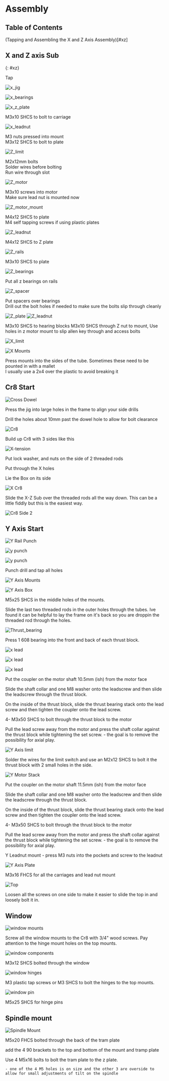 # Assembly

## Table of Contents

(Tapping and Assembling the X and Z Axis Assembly)[#xz]


## X and Z axis Sub
{: #xz}

Tap 

![x_jig](./assets/images/screen_shots/x_jig.png)

![x_bearings](./assets/images/screen_shots/X_bearings.png)

![x_z_plate](./assets/images/screen_shots/x_z_plate.png)

M3x10 SHCS to bolt to carriage  

![x_leadnut](./assets/images/screen_shots/xleadnut_mount.png)

M3 nuts pressed into mount  
M3x12 SHCS to bolt to plate


![Z_limit](./assets/images/screen_shots/z_limit.png)

M2x12mm bolts  
Solder wires before bolting  
Run wire through slot  

![Z_motor](./assets/images/screen_shots/zmotor.png)

M3x10 screws into motor  
Make sure lead nut is mounted now

![Z_motor_mount](./assets/images/screen_shots/zmotor_mount.png)

M4x12 SHCS to plate  
M4 self tapping screws if using plastic plates

![Z_leadnut](./assets/images/screen_shots/Z_leadnut_mount.png)

M4x12 SHCS to Z plate  

![Z_rails](./assets/images/screen_shots/Z_rails.png)

M3x10 SHCS to plate  

![Z_bearings](./assets/images/screen_shots/Z_bearings.png)

Put all z bearings on rails  

![Z_spacer](./assets/images/screen_shots/z_spacer.png)

Put spacers over bearings  
Drill out the bolt holes if needed to make sure the bolts slip through cleanly  

![Z_plate](./assets/images/screen_shots/Z_plate.png)
![Z_leadnut](./assets/images/img/xz_sub5.jpg)

M3x10 SHCS to hearing blocks 
M3x10 SHCS through Z nut to mount, Use holes in z motor mount to slip allen key through and access bolts

![X_limit](./assets/images/screen_shots/x_limit_mount.png)

![X Mounts](./assets/images/screen_shots/X_mounts.png)

Press mounts into the sides of the tube. Sometimes these need to be pounted in with a mallet  
I usually use a 2x4 over the plastic to avoid breaking it  

## Cr8 Start

![Cross Dowel](./assets/images/img/cross_dowel.jpg)

Press the jig into large holes in the frame to align your side drills  

Drill the holes about 10mm past the dowel hole to allow for bolt clearance

![Cr8 ](./assets/images/screen_shots/cr8_start.png)

Build up Cr8 with 3 sides like this  

![X-tension ](./assets/images/screen_shots/threaded_rod.png)

Put lock washer, and nuts on the side of 2 threaded rods  

Put through the X holes  

Lie the Box on its side

![X Cr8 ](./assets/images/screen_shots/X_cr8.png)

Slide the X-Z Sub over the threaded rods all the way down. This can be a little fiddly but this is the easiest way.  

![Cr8 Side 2 ](./assets/images/screen_shots/side_2.png) 

## Y Axis Start

![Y Rail Punch](./assets/images/screen_shots/y_rail_jig.png)

![y punch](./assets/images/img/y_punch1.jpg)

![y punch](./assets/images/img/y_punch2.jpg)

Punch drill and tap all holes

![Y Axis Mounts](./assets/images/screen_shots/Y_mounts.png)

![Y Axis Box](./assets/images/screen_shots/Y_axis_box.png)

M5x25 SHCS in the middle holes of the mounts.  

Slide the last two threaded rods in the outer holes through the tubes. Ive found it can be helpful to lay the frame on it's back so you are droppin the threaded rod through the holes.  

![Thrust_bearing](./assets/images/screen_shots/Thrust_bearing.png)

Press 1 608 bearing into the front and back of each thrust block.  

![x lead](./assets/images/img/x_lead1.jpg)

![x lead](./assets/images/img/x_lead2.jpg)

![x lead](./assets/images/img/x_lead3.jpg)

Put the coupler on the motor shaft 10.5mm (ish) from the motor face

Slide the shaft collar and one M8 washer onto the leadscrew and then slide the leadscrew through the thrust block.

On the inside of the thrust block, slide the thrust bearing stack onto the lead screw and then tighten the coupler onto the lead screw.

4- M3x50 SHCS to bolt through the thrust block to the motor

Pull the lead screw away from the motor and press the shaft collar against the thrust block while tightening the set screw. - the goal is to remove the possibility for axial play. 

![Y Axis limit](./assets/images/screen_shots/Y_limit.png)

Solder the wires for the limit switch and use an M2x12 SHCS to bolt it the thrust block with 2 small holes in the side.  

![Y Motor Stack](./assets/images/screen_shots/Y_stackup.png)

Put the coupler on the motor shaft 11.5mm (ish) from the motor face

Slide the shaft collar and one M8 washer onto the leadscrew and then slide the leadscrew through the thrust block.

On the inside of the thrust block, slide the thrust bearing stack onto the lead screw and then tighten the coupler onto the lead screw.

4- M3x50 SHCS to bolt through the thrust block to the motor

Pull the lead screw away from the motor and press the shaft collar against the thrust block while tightening the set screw. - the goal is to remove the possibility for axial play. 

Y Leadnut mount - press M3 nuts into the pockets and screw to the leadnut

![Y Axis Plate](./assets/images/screen_shots/Ybed.png)

M3x16 FHCS for all the carriages and lead nut mount

![Top](./assets/images/screen_shots/top.png)

Loosen all the screws on one side to make it easier to slide the top in and loosely bolt it in.  

## Window

![window mounts](./assets/images/screen_shots/window_mounts.png)

Screw all the window mounts to the Cr8 with 3/4" wood screws. Pay attention to the hinge mount holes on the top mounts. 

![window components](./assets/images/screen_shots/window_components.png)

M3x12 SHCS bolted through the window 

![window hinges](./assets/images/screen_shots/Hinge_top.png)

M3 plastic tap screws or M3 SHCS to bolt the hinges to the top mounts.

![window pin](./assets/images/screen_shots/hinge_pin.png)

M5x25 SHCS for hinge pins

## Spindle mount

![Spindle Mount](./assets/images/screen_shots/spindle_tram.png)

M5x20 FHCS bolted through the back of the tram plate

add the 4 90 brackets to the top and bottom of the mount and tramp plate

Use 4 M5x16 bolts to bolt the tram plate to the z plate. 

    - one of the 4 M5 holes is on size and the other 3 are overside to allow for small adjustments of tilt on the spindle
